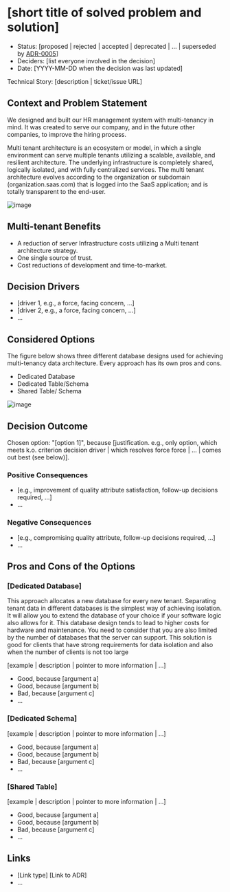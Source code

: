 # [short title of solved problem and solution]

* Status: [proposed | rejected | accepted | deprecated | … | superseded by [ADR-0005](0005-example.md)] <!-- optional -->
* Deciders: [list everyone involved in the decision] <!-- optional -->
* Date: [YYYY-MM-DD when the decision was last updated] <!-- optional -->

Technical Story: [description | ticket/issue URL] <!-- optional -->

## Context and Problem Statement

We designed and built our HR management system with multi-tenancy in mind. It was created to serve our company, and in the future other companies, to improve the hiring process.

Multi tenant architecture is an ecosystem or model, in which a single environment can serve multiple tenants utilizing a scalable, available, and resilient architecture. The underlying infrastructure is completely shared, logically isolated, and with fully centralized services. The multi tenant architecture evolves according to the organization or subdomain (organization.saas.com) that is logged into the SaaS application; and is totally transparent to the end-user.



![image](https://user-images.githubusercontent.com/10514279/136888798-5b46c4df-aa35-4e55-9e44-b51dba17fad9.png)

## Multi-tenant Benefits
*  A reduction of server Infrastructure costs utilizing a Multi tenant architecture strategy.
*  One single source of trust.
*  Cost reductions of development and time-to-market.

## Decision Drivers <!-- optional -->

* [driver 1, e.g., a force, facing concern, …]
* [driver 2, e.g., a force, facing concern, …]
* … <!-- numbers of drivers can vary -->

## Considered Options
The figure below shows three different database designs used for achieving multi-tenancy data architecture. Every approach has its own pros and cons.

* Dedicated Database
* Dedicated Table/Schema
* Shared Table/ Schema


![image](https://user-images.githubusercontent.com/10514279/136889463-d35d4a1c-ebd7-4518-8557-0f2c35f43073.png)


## Decision Outcome

Chosen option: "[option 1]", because [justification. e.g., only option, which meets k.o. criterion decision driver | which resolves force force | … | comes out best (see below)].

### Positive Consequences <!-- optional -->

* [e.g., improvement of quality attribute satisfaction, follow-up decisions required, …]
* …

### Negative Consequences <!-- optional -->

* [e.g., compromising quality attribute, follow-up decisions required, …]
* …

## Pros and Cons of the Options <!-- optional -->

### [Dedicated Database]

This approach allocates a new database for every new tenant. Separating tenant data in different databases is the simplest way of achieving isolation. It will allow you to extend the database of your choice if your software logic also allows for it. This database design tends to lead to higher costs for hardware and maintenance. You need to consider that you are also limited by the number of databases that the server can support. This solution is good for clients that have strong requirements for data isolation and also when the number of clients is not too large

[example | description | pointer to more information | …] <!-- optional -->

* Good, because [argument a]
* Good, because [argument b]
* Bad, because [argument c]
* … <!-- numbers of pros and cons can vary -->

### [Dedicated Schema]

[example | description | pointer to more information | …] <!-- optional -->

* Good, because [argument a]
* Good, because [argument b]
* Bad, because [argument c]
* … <!-- numbers of pros and cons can vary -->

### [Shared Table]

[example | description | pointer to more information | …] <!-- optional -->

* Good, because [argument a]
* Good, because [argument b]
* Bad, because [argument c]
* … <!-- numbers of pros and cons can vary -->

## Links <!-- optional -->

* [Link type] [Link to ADR] <!-- example: Refined by [ADR-0005](0005-example.md) -->
* … <!-- numbers of links can vary -->
